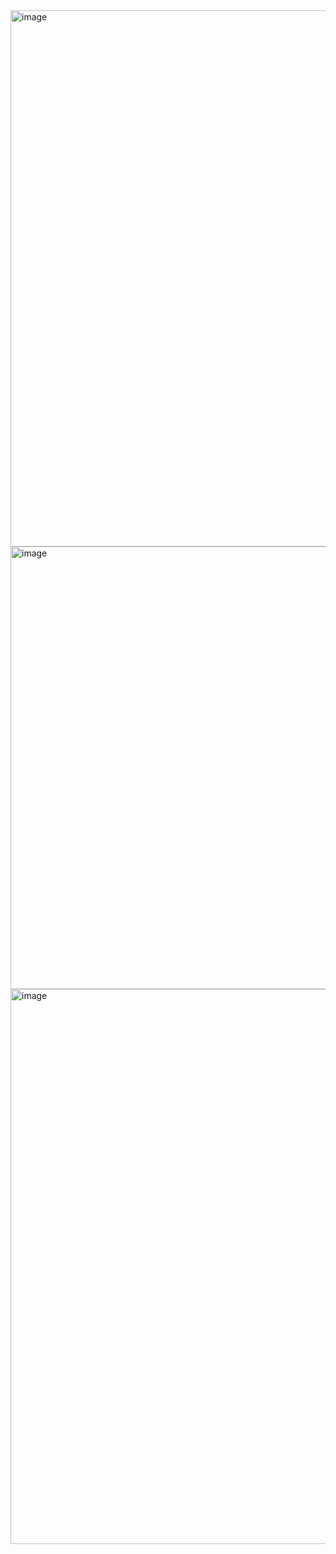 <img width="1910" height="858" alt="image" src="https://github.com/user-attachments/assets/2e5ce1f0-3550-4984-a026-4a4f13c797a7" />

<img width="1067" height="708" alt="image" src="https://github.com/user-attachments/assets/05a76e8c-e072-4a0d-bc3d-ea0a4dac0a90" />

<img width="1919" height="888" alt="image" src="https://github.com/user-attachments/assets/be44042c-bb2c-4df5-84c3-24cac2101ae4" />
